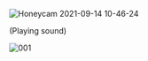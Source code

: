 ![Honeycam 2021-09-14 10-46-24](https://user-images.githubusercontent.com/37606666/133181420-34789e69-e040-4abe-a39a-97a60b12cf1e.gif)

(Playing sound)

![001](https://user-images.githubusercontent.com/37606666/133181584-8a93d1b0-0855-4a8c-9940-dce18123c15a.png)


